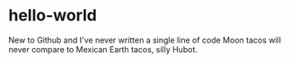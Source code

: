 # hello-world
New to Github and I've never written a single line of code
Moon tacos will never compare to Mexican Earth tacos, silly Hubot.
